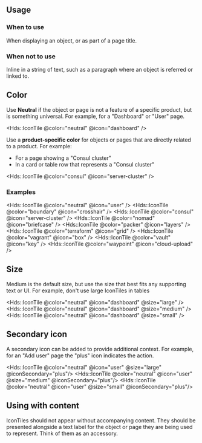 ## Usage

### When to use

When displaying an object, or as part of a page title.

### When not to use

Inline in a string of text, such as a paragraph where an object is referred or linked to.

## Color

Use **Neutral** if the object or page is not a feature of a specific product, but is something universal. For example, for a "Dashboard" or "User" page.

<Hds::IconTile @color="neutral" @icon="dashboard" />

Use a **product-specific color** for objects or pages that are directly related to a product. For example:

- For a page showing a "Consul cluster"
- In a card or table row that represents a "Consul cluster"

<Hds::IconTile @color="consul" @icon="server-cluster" />

### Examples


<Hds::IconTile @color="neutral" @icon="user" />
<Hds::IconTile @color="boundary" @icon="crosshair" />
<Hds::IconTile @color="consul" @icon="server-cluster" />
<Hds::IconTile @color="nomad" @icon="briefcase" />
<Hds::IconTile @color="packer" @icon="layers" />
<Hds::IconTile @color="terraform" @icon="grid" />
<Hds::IconTile @color="vagrant" @icon="box" />
<Hds::IconTile @color="vault" @icon="key" />
<Hds::IconTile @color="waypoint" @icon="cloud-upload" />

## Size

Medium is the default size, but use the size that best fits any supporting text or UI. For example, don't use large IconTiles in tables

<Hds::IconTile @color="neutral" @icon="dashboard" @size="large" />
<Hds::IconTile @color="neutral" @icon="dashboard" @size="medium" />
<Hds::IconTile @color="neutral" @icon="dashboard" @size="small" />

## Secondary icon

A secondary icon can be added to provide additional context. For example, for an "Add user" page the "plus" icon indicates the action.

<Hds::IconTile @color="neutral" @icon="user" @size="large" @iconSecondary="plus"/>
<Hds::IconTile @color="neutral" @icon="user" @size="medium" @iconSecondary="plus"/>
<Hds::IconTile @color="neutral" @icon="user" @size="small" @iconSecondary="plus"/>

## Using with content

IconTiles should not appear without accompanying content. They should be presented alongside a text label for the object or page they are being used to represent. Think of them as an accessory.